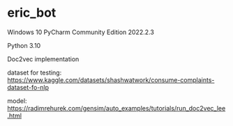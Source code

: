# eric_bot

Windows 10 PyCharm Community Edition 2022.2.3 

Python 3.10 

Doc2vec implementation

dataset for testing: https://www.kaggle.com/datasets/shashwatwork/consume-complaints-dataset-fo-nlp

model: https://radimrehurek.com/gensim/auto_examples/tutorials/run_doc2vec_lee.html
